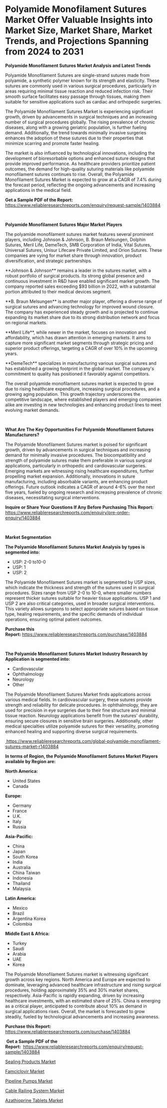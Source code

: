 <p><h1>Polyamide Monofilament Sutures Market Offer Valuable Insights into Market Size, Market Share, Market Trends, and Projections Spanning from 2024 to 2031</h1></p><p><strong>Polyamide Monofilament Sutures Market Analysis and Latest Trends</strong></p>
<p><p>Polyamide Monofilament Sutures are single-strand sutures made from polyamide, a synthetic polymer known for its strength and elasticity. These sutures are commonly used in various surgical procedures, particularly in areas requiring minimal tissue reaction and reduced infection risk. Their smooth surface facilitates easy passage through tissues, making them suitable for sensitive applications such as cardiac and orthopedic surgeries.</p><p>The Polyamide Monofilament Sutures Market is experiencing significant growth, driven by advancements in surgical techniques and an increasing number of surgical procedures globally. The rising prevalence of chronic diseases, along with a growing geriatric population, is further fueling demand. Additionally, the trend towards minimally invasive surgeries enhances the adoption of these sutures due to their properties that minimize scarring and promote faster healing.</p><p>The market is also influenced by technological innovations, including the development of bioresorbable options and enhanced suture designs that provide improved performance. As healthcare providers prioritize patient outcomes, the demand for high-quality suturing materials like polyamide monofilament sutures continues to rise. Overall, the Polyamide Monofilament Sutures Market is expected to grow at a CAGR of 7.4% during the forecast period, reflecting the ongoing advancements and increasing applications in the medical field.</p></p>
<p><strong>Get a Sample PDF of the Report:&nbsp;</strong> <a href="https://www.reliableresearchreports.com/enquiry/request-sample/1403884?utm_campaign=31&utm_medium=2&utm_source=Github&utm_content=ia&utm_term=23102024&utm_id=polyamide-monofilament-sutures">https://www.reliableresearchreports.com/enquiry/request-sample/1403884</a></p>
<p>&nbsp;</p>
<p><strong>Polyamide Monofilament Sutures Major Market Players</strong></p>
<p><p>The polyamide monofilament sutures market features several prominent players, including Johnson & Johnson, B. Braun Melsungen, Dolphin Sutures, Meril Life, DemeTech, SMB Corporation of India, Vital Sutures, Universal Sutures, Unisur Lifecare Private Limited, and Orion Sutures. These companies are vying for market share through innovation, product diversification, and strategic partnerships.</p><p>**Johnson & Johnson** remains a leader in the sutures market, with a robust portfolio of surgical products. Its strong global presence and continuous investment in R&D have enabled significant market growth. The company reported sales exceeding $93 billion in 2022, with a substantial portion attributed to their medical devices segment.</p><p>**B. Braun Melsungen** is another major player, offering a diverse range of surgical sutures and advancing technology for improved wound closure. The company has experienced steady growth and is projected to continue expanding its market share due to its strong distribution network and focus on regional markets.</p><p>**Meril Life**, while newer in the market, focuses on innovation and affordability, which has drawn attention in emerging markets. It aims to capture more significant market segments through strategic pricing and superior product offerings, targeting a CAGR of over 10% in the upcoming years.</p><p>**DemeTech** specializes in manufacturing various surgical sutures and has established a growing footprint in the global market. The company's commitment to quality has positioned it favorably against competitors.</p><p>The overall polyamide monofilament sutures market is expected to grow due to rising healthcare expenditure, increasing surgical procedures, and a growing aging population. This growth trajectory underscores the competitive landscape, where established players and emerging companies alike are investing in new technologies and enhancing product lines to meet evolving market demands.</p></p>
<p>&nbsp;</p>
<p><strong>What Are The Key Opportunities For Polyamide Monofilament Sutures Manufacturers?</strong></p>
<p><p>The Polyamide Monofilament Sutures market is poised for significant growth, driven by advancements in surgical techniques and increasing demand for minimally invasive procedures. The biocompatibility and strength of polyamide sutures make them preferable in various surgical applications, particularly in orthopedic and cardiovascular surgeries. Emerging markets are witnessing rising healthcare expenditures, further propelling market expansion. Additionally, innovations in suture manufacturing, including absorbable variants, are enhancing product offerings. Future outlook indicates a CAGR of around 4-6% over the next five years, fueled by ongoing research and increasing prevalence of chronic diseases, necessitating surgical interventions.</p></p>
<p><strong>Inquire or Share Your Questions If Any Before Purchasing This Report:</strong> <a href="https://www.reliableresearchreports.com/enquiry/pre-order-enquiry/1403884?utm_campaign=31&utm_medium=2&utm_source=Github&utm_content=ia&utm_term=23102024&utm_id=polyamide-monofilament-sutures">https://www.reliableresearchreports.com/enquiry/pre-order-enquiry/1403884</a></p>
<p>&nbsp;</p>
<p><strong>Market Segmentation</strong></p>
<p><strong>The Polyamide Monofilament Sutures Market Analysis by types is segmented into:</strong></p>
<p><ul><li>USP: 2-0 to10-0</li><li>USP: 1</li><li>USP: 2</li></ul></p>
<p><p>The Polyamide Monofilament Sutures market is segmented by USP sizes, which indicate the thickness and strength of the sutures used in surgical procedures. Sizes range from USP 2-0 to 10-0, where smaller numbers represent thicker sutures suitable for heavier tissue applications. USP 1 and USP 2 are also critical categories, used in broader surgical interventions. This variety allows surgeons to select appropriate sutures based on tissue type, healing requirements, and the specific demands of individual operations, ensuring optimal patient outcomes.</p></p>
<p><strong>Purchase this Report:&nbsp;</strong><a href="https://www.reliableresearchreports.com/purchase/1403884?utm_campaign=31&utm_medium=2&utm_source=Github&utm_content=ia&utm_term=23102024&utm_id=polyamide-monofilament-sutures">https://www.reliableresearchreports.com/purchase/1403884</a></p>
<p>&nbsp;</p>
<p><strong>The Polyamide Monofilament Sutures Market Industry Research by Application is segmented into:</strong></p>
<p><ul><li>Cardiovascular</li><li>Ophthalmology</li><li>Neurology</li><li>Other</li></ul></p>
<p><p>The Polyamide Monofilament Sutures Market finds applications across various medical fields. In cardiovascular surgery, these sutures provide strength and reliability for delicate procedures. In ophthalmology, they are used for precision in eye surgeries due to their fine structure and minimal tissue reaction. Neurology applications benefit from the sutures' durability, ensuring secure closures in sensitive brain surgeries. Additionally, other medical specialties utilize polyamide sutures for their versatility, promoting enhanced healing and supporting diverse surgical requirements.</p></p>
<p><a href="https://www.reliableresearchreports.com/global-polyamide-monofilament-sutures-market-r1403884?utm_campaign=31&utm_medium=2&utm_source=Github&utm_content=ia&utm_term=23102024&utm_id=polyamide-monofilament-sutures">&nbsp;https://www.reliableresearchreports.com/global-polyamide-monofilament-sutures-market-r1403884</a></p>
<p><strong>In terms of Region, the Polyamide Monofilament Sutures Market Players available by Region are:</strong></p>
<p>
    <p> <strong> North America: </strong>
        <ul>
            <li>United States</li>
            <li>Canada</li>
        </ul>
        </p> 
    <p> <strong> Europe: </strong>
        <ul>
            <li>Germany</li>
            <li>France</li>
            <li>U.K.</li>
            <li>Italy</li>
            <li>Russia</li>
        </ul>
        </p> 
    <p> <strong> Asia-Pacific: </strong>
        <ul>
            <li>China</li>
            <li>Japan</li>
            <li>South Korea</li>
            <li>India</li>
            <li>Australia</li>
            <li>China Taiwan</li>
            <li>Indonesia</li>
            <li>Thailand</li>
            <li>Malaysia</li>
        </ul>
        </p> 
    <p> <strong> Latin America: </strong>
        <ul>
            <li>Mexico</li>
            <li>Brazil</li>
            <li>Argentina Korea</li>
            <li>Colombia</li>
        </ul>
        </p> 
    <p> <strong> Middle East & Africa: </strong>
        <ul>
            <li>Turkey</li>
            <li>Saudi</li>
            <li>Arabia</li>
            <li>UAE</li>
            <li>Korea</li>
        </ul>
    </p>
    </p>
<p><p>The Polyamide Monofilament Sutures market is witnessing significant growth across key regions. North America and Europe are expected to dominate, leveraging advanced healthcare infrastructure and rising surgical procedures, holding approximately 35% and 30% market shares, respectively. Asia-Pacific is rapidly expanding, driven by increasing healthcare investments, with an estimated share of 25%. China is emerging as a critical player, anticipated to contribute about 10% as demand in surgical applications rises. Overall, the market is forecasted to grow steadily, fueled by technological advancements and increasing awareness.</p></p>
<p><strong>Purchase this Report: </strong><a href="https://www.reliableresearchreports.com/purchase/1403884?utm_campaign=31&utm_medium=2&utm_source=Github&utm_content=ia&utm_term=23102024&utm_id=polyamide-monofilament-sutures">https://www.reliableresearchreports.com/purchase/1403884</a></p>
<p>&nbsp;<strong>Get a Sample PDF of the Report:&nbsp;&nbsp;</strong><a href="https://www.reliableresearchreports.com/enquiry/request-sample/1403884?utm_campaign=31&utm_medium=2&utm_source=Github&utm_content=ia&utm_term=23102024&utm_id=polyamide-monofilament-sutures">https://www.reliableresearchreports.com/enquiry/request-sample/1403884</a></p>
<p><strong></strong></p>
<p><p><a href="https://issuu.com/reportprime-2/docs/sealing-products-market-size-2030.p_a6d0f42a76fae3?utm_campaign=31&utm_medium=2&utm_source=Github&utm_content=ia&utm_term=23102024&utm_id=polyamide-monofilament-sutures">Sealing Products Market</a></p><p><a href="https://www.linkedin.com/pulse/global-perspectives-famciclovir-market-trends-forecast-2024--6m9hf?utm_campaign=31&utm_medium=2&utm_source=Github&utm_content=ia&utm_term=23102024&utm_id=polyamide-monofilament-sutures">Famciclovir Market</a></p><p><a href="https://github.com/shivermasallash/Market-Research-Report-List-1/blob/main/pipeline-pumps-market.md?utm_campaign=31&utm_medium=2&utm_source=Github&utm_content=ia&utm_term=23102024&utm_id=polyamide-monofilament-sutures">Pipeline Pumps Market</a></p><p><a href="https://issuu.com/reportprime-2/docs/cable-railing-system-market-size-20_1f8d4f88a413d8?utm_campaign=31&utm_medium=2&utm_source=Github&utm_content=ia&utm_term=23102024&utm_id=polyamide-monofilament-sutures">Cable Railing System Market</a></p><p><a href="https://www.linkedin.com/pulse/deep-dive-azathioprine-tablets-market-itstrends-segmentation-competitive-qjuyf?utm_campaign=31&utm_medium=2&utm_source=Github&utm_content=ia&utm_term=23102024&utm_id=polyamide-monofilament-sutures">Azathioprine Tablets Market</a></p></p>